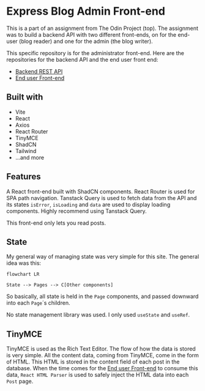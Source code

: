 # Express Blog Admin Front-end

This is a part of an assignment from The Odin Project (top). The assignment was to build a backend API with two different front-ends, on for the end-user (blog reader) and one for the admin (the blog writer).

This specific repository is for the administrator front-end. Here are the repositories for the backend API and the end user front end:

- [Backend REST API](https://github.com/aslanhudajev/express-blog-api)
- [End user Front-end](https://github.com/aslanhudajev/express-blog-front)

## Built with

- Vite
- React
- Axios
- React Router
- TinyMCE
- ShadCN
- Tailwind
- ...and more

## Features

A React front-end built with ShadCN components. React Router is used for SPA path navigation. Tanstack Query is used to fetch data from the API and its states `isError`, `isLoading` and `data` are used to display loading components. Highly recommend using Tanstack Query.

This front-end only lets you read posts.

## State

My general way of managing state was very simple for this site.
The general idea was this:

```mermaid
flowchart LR

State --> Pages --> C[Other components]
```

So basically, all state is held in the `Page` components, and passed downward into each `Page`´s children.

No state management library was used. I only used `useState` and `useRef`.

## TinyMCE

TinyMCE is used as the Rich Text Editor. The flow of how the data is stored is very simple.
All the content data, coming from TinyMCE, come in the form of HTML. This HTML is stored in the content field of each post in the database.
When the time comes for the [End user Front-end](https://github.com/aslanhudajev/express-blog-front) to consume this data, `React HTML Parser` is used to safely inject the HTML data into each `Post` page.
